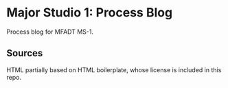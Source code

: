 # Major Studio 1: Process Blog
Process blog for MFADT MS-1.  
## Sources
HTML partially based on HTML boilerplate, whose license is included in this repo.
